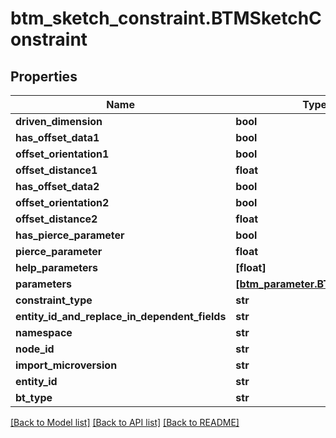 # btm_sketch_constraint.BTMSketchConstraint

## Properties
Name | Type | Description | Notes
------------ | ------------- | ------------- | -------------
**driven_dimension** | **bool** |  | [optional] 
**has_offset_data1** | **bool** |  | [optional] 
**offset_orientation1** | **bool** |  | [optional] 
**offset_distance1** | **float** |  | [optional] 
**has_offset_data2** | **bool** |  | [optional] 
**offset_orientation2** | **bool** |  | [optional] 
**offset_distance2** | **float** |  | [optional] 
**has_pierce_parameter** | **bool** |  | [optional] 
**pierce_parameter** | **float** |  | [optional] 
**help_parameters** | **[float]** |  | [optional] 
**parameters** | [**[btm_parameter.BTMParameter]**](BTMParameter.md) |  | [optional] 
**constraint_type** | **str** |  | [optional] 
**entity_id_and_replace_in_dependent_fields** | **str** |  | [optional] 
**namespace** | **str** |  | [optional] 
**node_id** | **str** |  | [optional] 
**import_microversion** | **str** |  | [optional] 
**entity_id** | **str** |  | [optional] 
**bt_type** | **str** |  | [optional] 

[[Back to Model list]](../README.md#documentation-for-models) [[Back to API list]](../README.md#documentation-for-api-endpoints) [[Back to README]](../README.md)


